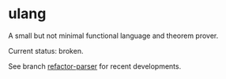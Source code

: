 # ulang

A small but not minimal functional language and theorem prover.

Current status: broken.

See branch [refactor-parser](https://github.com/gernst/ulang/tree/refactor-parser) for recent developments.
